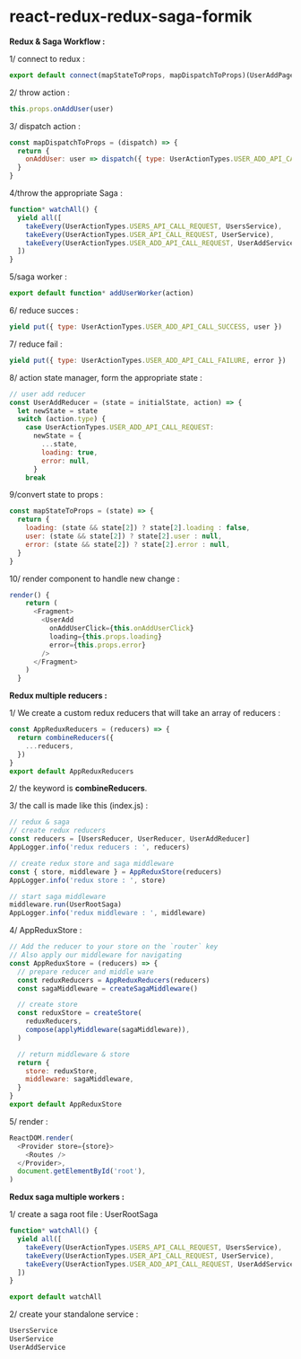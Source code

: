 # react-redux-redux-saga-formik
**Redux & Saga Workflow :**

1/ connect to redux :
```js
export default connect(mapStateToProps, mapDispatchToProps)(UserAddPage)
```

2/ throw action : 
```js
this.props.onAddUser(user)
```

3/ dispatch action :
```js
const mapDispatchToProps = (dispatch) => { 
  return {
    onAddUser: user => dispatch({ type: UserActionTypes.USER_ADD_API_CALL_REQUEST, payload: user }),
  }
}
```

4/throw the appropriate Saga :
```js
function* watchAll() {
  yield all([
    takeEvery(UserActionTypes.USERS_API_CALL_REQUEST, UsersService),
    takeEvery(UserActionTypes.USER_API_CALL_REQUEST, UserService),
    takeEvery(UserActionTypes.USER_ADD_API_CALL_REQUEST, UserAddService),
  ])
}
```

5/saga worker :
```js
export default function* addUserWorker(action)
```

6/ reduce succes :
```js
yield put({ type: UserActionTypes.USER_ADD_API_CALL_SUCCESS, user })
```

7/ reduce fail :
```js
yield put({ type: UserActionTypes.USER_ADD_API_CALL_FAILURE, error })
```

8/ action state manager, form the appropriate state :
```js
// user add reducer
const UserAddReducer = (state = initialState, action) => {
  let newState = state
  switch (action.type) {
    case UserActionTypes.USER_ADD_API_CALL_REQUEST:
      newState = {
        ...state,
        loading: true,
        error: null,
      }
    break
```

9/convert state to props :
```js
const mapStateToProps = (state) => {
  return {
    loading: (state && state[2]) ? state[2].loading : false,
    user: (state && state[2]) ? state[2].user : null,
    error: (state && state[2]) ? state[2].error : null,
  }
}
```

10/ render component to handle new change :
```js
render() { 
    return (
      <Fragment>
        <UserAdd
          onAddUserClick={this.onAddUserClick}
          loading={this.props.loading}
          error={this.props.error}
        />
      </Fragment>
    )
  }
```

**Redux multiple reducers :**

1/ We create a custom redux reducers that will take an array of reducers :
```js
const AppReduxReducers = (reducers) => { 
  return combineReducers({
    ...reducers,
  })
}
export default AppReduxReducers
```
2/ the keyword is **combineReducers**.

3/ the call is made like this (index.js) :
```js
// redux & saga
// create redux reducers
const reducers = [UsersReducer, UserReducer, UserAddReducer]
AppLogger.info('redux reducers : ', reducers)

// create redux store and saga middleware
const { store, middleware } = AppReduxStore(reducers)
AppLogger.info('redux store : ', store)

// start saga middleware
middleware.run(UserRootSaga)
AppLogger.info('redux middleware : ', middleware)
```

4/ AppReduxStore :
```js
// Add the reducer to your store on the `router` key
// Also apply our middleware for navigating
const AppReduxStore = (reducers) => {
  // prepare reducer and middle ware
  const reduxReducers = AppReduxReducers(reducers)
  const sagaMiddleware = createSagaMiddleware()

  // create store
  const reduxStore = createStore(
    reduxReducers,
    compose(applyMiddleware(sagaMiddleware)),
  )

  // return middleware & store
  return {
    store: reduxStore,
    middleware: sagaMiddleware,
  }
}
export default AppReduxStore
```

5/ render :
```js
ReactDOM.render(
  <Provider store={store}>
    <Routes />
  </Provider>,
  document.getElementById('root'),
)
```

**Redux saga multiple workers :**

1/ create a saga root file : UserRootSaga
```js
function* watchAll() {
  yield all([
    takeEvery(UserActionTypes.USERS_API_CALL_REQUEST, UsersService),
    takeEvery(UserActionTypes.USER_API_CALL_REQUEST, UserService),
    takeEvery(UserActionTypes.USER_ADD_API_CALL_REQUEST, UserAddService),
  ])
}

export default watchAll
```
2/ create your standalone service :
```js
UsersService
UserService
UserAddService
```

